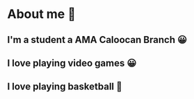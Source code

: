 # About me 👋
## I'm a student a AMA Caloocan Branch 😀
## I love playing video games 😀
## I love playing basketball 🏀
